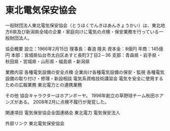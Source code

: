 # 東北電気保安協会

一般財団法人東北電気保安協会（とうほくでんきほあんきょうかい）は、東北地方6県及び新潟県全域の企業・家庭向けに電気の点検・保安業務を行っている一般財団法人。

協会概要
設立：1966年2月15日
理事長：春浪 隆夫
資本金：8億円
年商：145億円
本部：宮城県仙台市太白区あすと長町3丁目2－36
支部：青森県・岩手県・秋田県・宮城県・山形県・福島県・新潟県

業務内容
各種電気設備の安全点検
企業向け各種電気設備の保安・監視
各種電気設備の取り付け・修理・新設相談
電気系資格技術講習会
電気を安全に使用するための広報業務
東北電力との連携業務

その他
協会キャラクターはホアンボーヤ。
1996年創立の草野球チーム秋田ホアンズがある。
2008年2月に点検不履行が発覚した。

関連項目
電気保安協会全国連絡会
東北電力
電気保安法人

外部リンク
東北電気保安協会